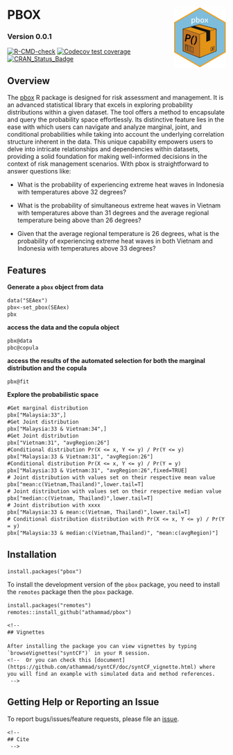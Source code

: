 # PBOX <img src="pboxIcon.png" align="right" height="138" />

### Version 0.0.1

<!-- badges: start -->

[![R-CMD-check](https://github.com/tidyverse/ggplot2/actions/workflows/R-CMD-check.yaml/badge.svg)](https://github.com/tidyverse/ggplot2/actions/workflows/R-CMD-check.yaml)
[![Codecov test
coverage](https://codecov.io/gh/tidyverse/ggplot2/branch/main/graph/badge.svg)](https://app.codecov.io/gh/tidyverse/ggplot2?branch=main)
[![CRAN_Status_Badge](https://www.r-pkg.org/badges/version/ggplot2)](https://cran.r-project.org/package=ggplot2)
<!-- badges: end -->


## Overview

The [pbox](https://github.com/athammad/pbox) R package is designed for risk assessment and management. It is an advanced statistical library that excels in exploring probability distributions within a given dataset. The tool offers a method to encapsulate and query the probability space effortlessly. Its distinctive feature lies in the ease with which users can navigate and analyze marginal, joint, and conditional probabilities while taking into account the underlying correlation structure inherent in the data. This unique capability empowers users to delve into intricate relationships and dependencies within datasets, providing a solid foundation for making well-informed decisions in the context of risk management scenarios. With pbox is straightforward to answer questions like:

-   What is the probability of experiencing extreme heat waves in Indonesia with temperatures above 32 degrees?

-   What is the probability of simultaneous extreme heat waves in Vietnam with temperatures above than 31 degrees and the average regional temperature being above than 26 degrees?

-   Given that the average regional temperature is 26 degrees, what is the probability of experiencing extreme heat waves in both Vietnam and Indonesia with temperatures above 33 degrees?

## Features

**Generate a `pbox` object from data**

```{r, echo=TRUE, eval=FALSE}
data("SEAex")
pbx<-set_pbox(SEAex)
pbx
```

**access the data and the copula object**

```{r, echo=TRUE, eval=FALSE}
pbx@data
pbc@copula
```

**access the results of the automated selection for both the marginal distribution and the copula**

```{r, echo=TRUE, eval=FALSE}
pbx@fit
```

**Explore the probabilistic space**

```{r, echo=TRUE, eval=FALSE}
#Get marginal distribution
pbx["Malaysia:33",]
#Get Joint distribution
pbx["Malaysia:33 & Vietnam:34",]
#Get Joint distribution
pbx["Vietnam:31", "avgRegion:26"]
#Conditional distribution Pr(X <= x, Y <= y) / Pr(Y <= y)
pbx["Malaysia:33 & Vietnam:31", "avgRegion:26"]
#Conditional distribution Pr(X <= x, Y <= y) / Pr(Y = y)
pbx["Malaysia:33 & Vietnam:31", "avgRegion:26",fixed=TRUE]
# Joint distribution with values set on their respective mean value
pbx["mean:c(Vietnam,Thailand)",lower.tail=T]
# Joint distribution with values set on their respective median value
pbx["median:c(Vietnam, Thailand)",lower.tail=T]
# Joint distribution with xxxx
pbx["Malaysia:33 & mean:c(Vietnam, Thailand)",lower.tail=T]
# Conditional distribution distribution with Pr(X <= x, Y <= y) / Pr(Y = y)
pbx["Malaysia:33 & median:c(Vietnam,Thailand)", "mean:c(avgRegion)"]

```

## Installation

`install.packages("pbox")`

To install the development version of the `pbox` package, you need to install the `remotes` package then the `pbox` package.

```         
install.packages("remotes")
remotes::install_github("athammad/pbox")
```

```{=html}
<!-- 
## Vignettes

After installing the package you can view vignettes by typing `browseVignettes("syntCF")` in your R session. 
<!--  Or you can check this [document](https://github.com/athammad/syntCF/doc/syntCF_vignette.html) where you will find an example with simulated data and method references.
 -->
```
## Getting Help or Reporting an Issue

To report bugs/issues/feature requests, please file an [issue](https://github.com/athammad/pbox/issues/).

```{=html}
<!-- 
## Cite
 -->
```
